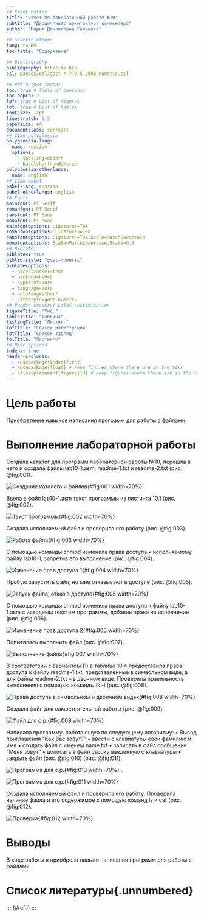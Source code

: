 ```yaml
---
## Front matter
title: "Отчёт по лабораторной работе №10"
subtitle: "Дисциплина: архитектура компьютера"
author: "Мария Данииловна Гольцова"

## Generic otions
lang: ru-RU
toc-title: "Содержание"

## Bibliography
bibliography: bib/cite.bib
csl: pandoc/csl/gost-r-7-0-5-2008-numeric.csl

## Pdf output format
toc: true # Table of contents
toc-depth: 2
lof: true # List of figures
lot: true # List of tables
fontsize: 12pt
linestretch: 1.5
papersize: a4
documentclass: scrreprt
## I18n polyglossia
polyglossia-lang:
  name: russian
  options:
	- spelling=modern
	- babelshorthands=true
polyglossia-otherlangs:
  name: english
## I18n babel
babel-lang: russian
babel-otherlangs: english
## Fonts
mainfont: PT Serif
romanfont: PT Serif
sansfont: PT Sans
monofont: PT Mono
mainfontoptions: Ligatures=TeX
romanfontoptions: Ligatures=TeX
sansfontoptions: Ligatures=TeX,Scale=MatchLowercase
monofontoptions: Scale=MatchLowercase,Scale=0.9
## Biblatex
biblatex: true
biblio-style: "gost-numeric"
biblatexoptions:
  - parentracker=true
  - backend=biber
  - hyperref=auto
  - language=auto
  - autolang=other*
  - citestyle=gost-numeric
## Pandoc-crossref LaTeX customization
figureTitle: "Рис."
tableTitle: "Таблица"
listingTitle: "Листинг"
lofTitle: "Список иллюстраций"
lotTitle: "Список таблиц"
lolTitle: "Листинги"
## Misc options
indent: true
header-includes:
  - \usepackage{indentfirst}
  - \usepackage{float} # keep figures where there are in the text
  - \floatplacement{figure}{H} # keep figures where there are in the text
---
```


# Цель работы

Приобретение навыков написания программ для работы с файлами.

# Выполнение лабораторной работы

Создала каталог для программ лабораторной работы №10, перешла в него и
создала файлы lab10-1.asm, readme-1.txt и readme-2.txt (рис. @fig:001).

![Создание каталога и файлов](image/1.png){#fig:001 width=70%}

Ввела в файл lab10-1.asm текст программы из листинга 10.1 (рис. @fig:002).

![Текст программы](image/2.png){#fig:002 width=70%}

Создала исполняемый файл и проверила его работу (рис. @fig:003).

![Работа файла](image/3.png){#fig:003 width=70%}

С помощью команды chmod изменила права доступа к исполняемому файлу lab10-1,
запретив его выполнение (рис. @fig:004).

![Изменение прав доступа 1](image/4.png){#fig:004 width=70%}

Пробую запустить файл, но мне отказывают в доступе (рис. @fig:005).

![Запуск файла, отказ в доступе](image/5.png){#fig:005 width=70%}

С помощью команды chmod изменила права доступа к файлу lab10-1.asm с исходным
текстом программы, добавив права на исполнение (рис. @fig:006).

![Изменение прав доступа 2](image/6.png){#fig:006 width=70%}

Попыталась выполнить файл (рис. @fig:007).

![Выполнение файла](image/7.png){#fig:007 width=70%}

В соответствии с вариантом (1) в таблице 10.4 предоставила права доступа к файлу readme-1.txt, 
представленные в символьном виде, а для файла readme-2.txt – в двочном виде.
Проверила правильность выполнения с помощью команды ls -l (рис. @fig:008).

![Права доступа в символьном и двоичном видах](image/8.png){#fig:008 width=70%}

Создала файл для самостоятельной работы (рис. @fig:009).

![Файл для с.р.](image/9.png){#fig:009 width=70%}

Написала программу, работающую по следующему алгоритму:
• Вывод приглашения “Как Вас зовут?”
• ввести с клавиатуры свои фамилию и имя
• создать файл с именем name.txt
• записать в файл сообщение “Меня зовут”
• дописать в файл строку введенную с клавиатуры
• закрыть файл  (рис. @fig:010) (рис. @fig:011).

![Программа для с.р.](image/10.png){#fig:010 width=70%}
.

![Программа для с.р.](image/11.png){#fig:011 width=70%}

Создала исполняемый файл и проверила его работу. Проверила наличие файла и его
содержимое с помощью команд ls и cat (рис. @fig:012).

![Проверка](image/12.png){#fig:012 width=70%}

# Выводы

В ходе работы я приобрела навыки написания программ для работы с файлами.

# Список литературы{.unnumbered}

::: {#refs}
:::
